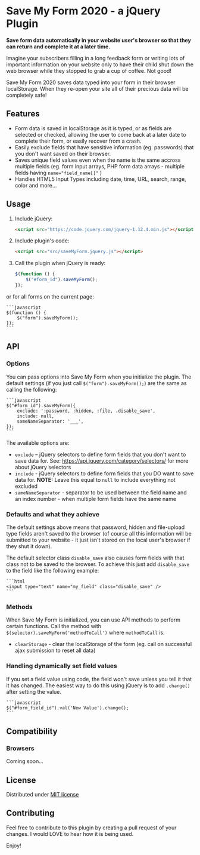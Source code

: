 # Save My Form 2020 - a jQuery Plugin

**Save form data automatically in your website user's browser so that they can return and complete it at a later time.**

Imagine your subscribers filling in a long feedback form or writing lots of important information on your website only to have their child shut down the web browser while they stopped to grab a cup of coffee. Not good!

Save My Form 2020 saves data typed into your form in their browser localStorage. When they re-open your site all of their precious data will be completely safe!

## Features

* Form data is saved in localStorage as it is typed, or as fields are selected or checked, allowing the user to come back at a later date to complete their form, or easily recover from a crash.
* Easily exclude fields that have sensitive information (eg. passwords) that you don't want saved on their browser.
* Saves unique field values even when the name is the same accross multiple fields (eg. form input arrays, PHP form data arrays - multiple fields having `name="field_name[]"` )
* Handles HTML5 Input Types including date, time, URL, search, range, color and more...

## Usage

1. Include jQuery:

	```html
	<script src="https://code.jquery.com/jquery-1.12.4.min.js"></script>
	```

2. Include plugin's code:

	```html
	<script src="src/saveMyForm.jquery.js"></script>
	```

3. Call the plugin when jQuery is ready:

	```javascript
	$(function () {
		$("#form_id").saveMyForm();
	});
	```

or for all forms on the current page:

    ```javascript
	$(function () {
		$("form").saveMyForm();
	});
	```

## API

### Options

You can pass options into Save My Form when you initialize the plugin. The default settings (if you just call `$("form").saveMyForm();`) are the same as calling the following:

    ```javascript
	$("#form_id").saveMyForm({
		exclude: ':password, :hidden, :file, .disable_save',
		include: null,
		sameNameSeparator: '___',
	});
	```
The available options are:
* `exclude` – jQuery selectors to define form fields that you don't want to save data for. See: https://api.jquery.com/category/selectors/ for more about jQuery selectors
* `include` - jQuery selectors to define form fields that you DO want to save data for. **NOTE:** Leave this equal to `null` to include everything not excluded
* `sameNameSeparator` - separator to be used between the field name and an index number - when multiple form fields have the same name

### Defaults and what they achieve

The default settings above means that password, hidden and file-upload type fields aren't saved to the browser (of course all this information will be submitted to your website - it just isn't stored on the local user's browser if they shut it down). 

The default selector class `disable_save` also causes form fields with that class not to be saved to the browser. To achieve this just add `disable_save` to the field like the following example:

	```html
	<input type="text" name="my_field" class="disable_save" />
	```

### Methods

When Save My Form is initialized, you can use API methods to perform certain functions. Call the method with `$(selector).saveMyForm('methodToCall')` where `methodToCall` is:

* `clearStorage` - clear the localStorage of the form (eg. call on successful ajax submission to reset all data)

### Handling dynamically set field values

If you set a field value using code, the field won't save unless you tell it that it has changed. The easiest way to do this using jQuery is to add `.change()` after setting the value.

    ```javascript
	$("#form_field_id").val('New Value').change();
	```

## Compatibility

### Browsers

Coming soon...

## License

Distributed under [MIT license](https://github.com/kugaevsky/jquery-phoenix/blob/master/LICENSE)

## Contributing

Feel free to contribute to this plugin by creating a pull request of your changes. I would LOVE to hear how it is being used.

Enjoy!